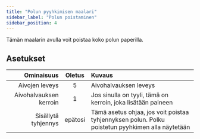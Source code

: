 ```yaml
---
title: "Polun pyyhkimisen maalari"
sidebar_label: "Polun poistaminen"
sidebar_position: 4
---
```



Tämän maalarin avulla voit poistaa koko polun paperilla.

## Asetukset

|             Ominaisuus | Oletus  | Kuvaus                                                                                           |
| ----------------------:|:-------:|:------------------------------------------------------------------------------------------------ |
|         Aivojen leveys |    5    | Aivohalvauksen leveys                                                                            |
| Aivohalvauksen kerroin |    1    | Jos sinulla on tyyli, tämä on kerroin, joka lisätään paineen                                     |
|    Sisällytä tyhjennys | epätosi | Tämä asetus ohjaa, jos voit poistaa tyhjennyksen polun. Polku poistetun pyyhkimen alla näytetään |
